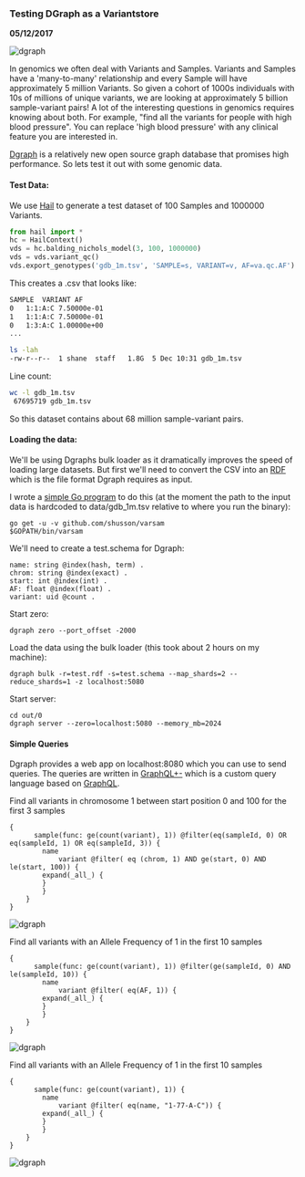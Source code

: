 ### Testing DGraph as a Variantstore
__05/12/2017__

![dgraph](assets/dgb3.png)

In genomics we often deal with Variants and Samples. Variants and Samples have a
'many-to-many' relationship and every Sample will have approximately 5 million
Variants. So given a cohort of 1000s individuals with 10s of
millions of unique variants, we are looking at approximately 5 billion
sample-variant pairs! A lot of the interesting questions in genomics requires
knowing about both. For example, "find all the variants for people with high blood pressure".
You can replace 'high blood pressure' with any clinical feature you are
interested in.

[Dgraph](https://github.com/dgraph-io/dgraph) is a relatively new open source
graph database that promises high performance. So lets test it out with some
genomic data.

#### Test Data:

We use [Hail](https://github.com/hail-is/hail) to generate a test dataset
of 100 Samples and 1000000 Variants.

```python
from hail import *
hc = HailContext()
vds = hc.balding_nichols_model(3, 100, 1000000)
vds = vds.variant_qc()
vds.export_genotypes('gdb_1m.tsv', 'SAMPLE=s, VARIANT=v, AF=va.qc.AF')
```

This creates a .csv that looks like:

```bash
SAMPLE	VARIANT	AF
0	1:1:A:C	7.50000e-01
1	1:1:A:C	7.50000e-01
0	1:3:A:C	1.00000e+00
...
```

```bash
ls -lah
-rw-r--r--  1 shane  staff   1.8G  5 Dec 10:31 gdb_1m.tsv
```

Line count:

```bash
wc -l gdb_1m.tsv
 67695719 gdb_1m.tsv
```
So this dataset contains about 68 million sample-variant pairs.

#### Loading the data:

We'll be using Dgraphs bulk loader as it dramatically improves the speed of loading
large datasets. But first we'll need to convert the CSV into an
[RDF](https://www.w3.org/TR/n-triples/#sec-literals) which is the file format
Dgraph requires as input.

I wrote a [simple Go program](https://github.com/shusson/varsam/blob/master/convert.go)
to do this (at the moment the path to the input data is
  hardcoded to data/gdb_1m.tsv relative to where you run the binary):
```
go get -u -v github.com/shusson/varsam
$GOPATH/bin/varsam
```

We'll need to create a test.schema for Dgraph:
```
name: string @index(hash, term) .
chrom: string @index(exact) .
start: int @index(int) .
AF: float @index(float) .
variant: uid @count .
```

Start zero:
```
dgraph zero --port_offset -2000
```

Load the data using the bulk loader (this took about 2 hours on my machine):
```
dgraph bulk -r=test.rdf -s=test.schema --map_shards=2 --reduce_shards=1 -z localhost:5080
```

Start server:
```
cd out/0
dgraph server --zero=localhost:5080 --memory_mb=2024
```

#### Simple Queries
Dgraph provides a web app on localhost:8080 which you can use to
send queries. The queries are written in [GraphQL+-](https://tour.dgraph.io/)
which is a custom query language based on [GraphQL](http://graphql.org/learn/).

Find all variants in chromosome 1 between start position 0 and 100 for the first 3 samples
```
{
	  sample(func: ge(count(variant), 1)) @filter(eq(sampleId, 0) OR eq(sampleId, 1) OR eq(sampleId, 3)) {
    	name
			variant @filter( eq (chrom, 1) AND ge(start, 0) AND le(start, 100)) {
      	expand(_all_) {
      	}
    	}
  	}
}
```
![dgraph](assets/dgb0.png)

Find all variants with an Allele Frequency of 1 in the first 10 samples
```
{
	  sample(func: ge(count(variant), 1)) @filter(ge(sampleId, 0) AND le(sampleId, 10)) {
    	name
			variant @filter( eq(AF, 1)) {
      	expand(_all_) {
      	}
    	}
  	}
}
```
![dgraph](assets/dgb1.png)

Find all variants with an Allele Frequency of 1 in the first 10 samples
```
{
	  sample(func: ge(count(variant), 1)) {
    	name
			variant @filter( eq(name, "1-77-A-C")) {
      	expand(_all_) {
      	}
    	}
  	}
}
```
![dgraph](assets/dgb2.png)
